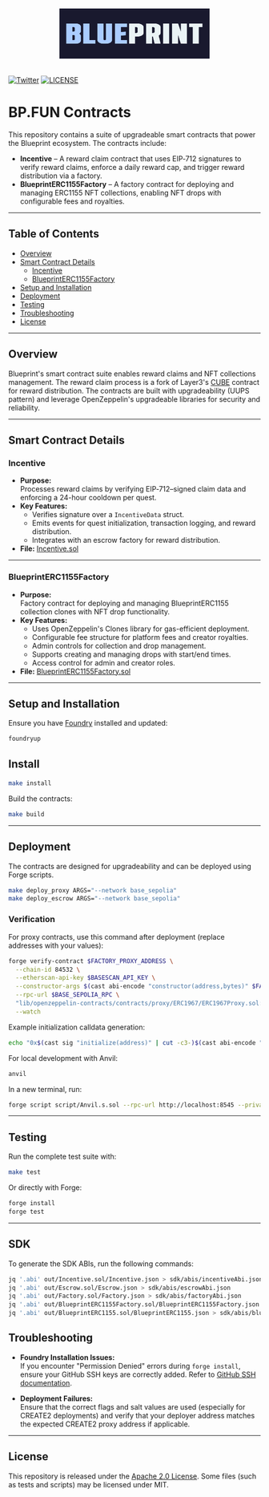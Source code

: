 <p align="center">
  <br>
  <a href="https://bp.fun" target="_blank">
    <img width="300" height="100" src="./assets/blueprint.png" alt="Blueprint Logo">
  </a>
  <br><br>
</p>

[![Twitter](https://img.shields.io/twitter/follow/bpdotfun?color=blue&style=flat-square)](https://twitter.com/bpdotfun)
[![LICENSE](https://img.shields.io/badge/license-Apache--2.0-blue?logo=apache)](./LICENSE)

# BP.FUN Contracts

This repository contains a suite of upgradeable smart contracts that power the Blueprint ecosystem. The contracts include:

- **Incentive** – A reward claim contract that uses EIP‑712 signatures to verify reward claims, enforce a daily reward cap, and trigger reward distribution via a factory.
- **BlueprintERC1155Factory** – A factory contract for deploying and managing ERC1155 NFT collections, enabling NFT drops with configurable fees and royalties.

---

## Table of Contents

- [Overview](#overview)
- [Smart Contract Details](#smart-contract-details)
  - [Incentive](#incentive)
  - [BlueprintERC1155Factory](#blueprinterc1155factory)
- [Setup and Installation](#setup-and-installation)
- [Deployment](#deployment)
- [Testing](#testing)
- [Troubleshooting](#troubleshooting)
- [License](#license)

---

## Overview

Blueprint's smart contract suite enables reward claims and NFT collections management. The reward claim process is a fork of Layer3's [CUBE](https://github.com/layer3xyz/cubes) contract for reward distribution. The contracts are built with upgradeability (UUPS pattern) and leverage OpenZeppelin's upgradeable libraries for security and reliability.

---

## Smart Contract Details

### Incentive

- **Purpose:**  
  Processes reward claims by verifying EIP‑712–signed claim data and enforcing a 24-hour cooldown per quest.
- **Key Features:**
  - Verifies signature over a `IncentiveData` struct.
  - Emits events for quest initialization, transaction logging, and reward distribution.
  - Integrates with an escrow factory for reward distribution.
- **File:** [Incentive.sol](./src/Incentive.sol)

---

### BlueprintERC1155Factory

- **Purpose:**  
  Factory contract for deploying and managing BlueprintERC1155 collection clones with NFT drop functionality.
- **Key Features:**
  - Uses OpenZeppelin's Clones library for gas-efficient deployment.
  - Configurable fee structure for platform fees and creator royalties.
  - Admin controls for collection and drop management.
  - Supports creating and managing drops with start/end times.
  - Access control for admin and creator roles.
- **File:** [BlueprintERC1155Factory.sol](./src/nft/BlueprintERC1155Factory.sol)

---

## Setup and Installation

Ensure you have [Foundry](https://book.getfoundry.sh) installed and updated:

```bash
foundryup
```

## Install

```bash
make install
```

Build the contracts:

```bash
make build
```

---

## Deployment

The contracts are designed for upgradeability and can be deployed using Forge scripts.

```bash
make deploy_proxy ARGS="--network base_sepolia"
make deploy_escrow ARGS="--network base_sepolia"
```

### Verification

For proxy contracts, use this command after deployment (replace addresses with your values):

```bash
forge verify-contract $FACTORY_PROXY_ADDRESS \
  --chain-id 84532 \
  --etherscan-api-key $BASESCAN_API_KEY \
  --constructor-args $(cast abi-encode "constructor(address,bytes)" $FACTORY_IMPLEMENTATION_ADDRESS 0x$(cast sig "initialize(address)" | cut -c3-)$(cast abi-encode "x(address)" $TREASURY_ADDRESS | cut -c3-)) \
  --rpc-url $BASE_SEPOLIA_RPC \
  "lib/openzeppelin-contracts/contracts/proxy/ERC1967/ERC1967Proxy.sol:ERC1967Proxy" \
  --watch
```

Example initialization calldata generation:

```bash
echo "0x$(cast sig "initialize(address)" | cut -c3-)$(cast abi-encode "x(address)" $TREASURY_ADDRESS | cut -c3-)"
```

For local development with Anvil:

```bash
anvil
```

In a new terminal, run:

```bash
forge script script/Anvil.s.sol --rpc-url http://localhost:8545 --private-key <ANVIL_PRIVATE_KEY> --broadcast --via-ir
```

---

## Testing

Run the complete test suite with:

```bash
make test
```

Or directly with Forge:

```bash
forge install
forge test
```

---

## SDK

To generate the SDK ABIs, run the following commands:

```bash
jq '.abi' out/Incentive.sol/Incentive.json > sdk/abis/incentiveAbi.json
jq '.abi' out/Escrow.sol/Escrow.json > sdk/abis/escrowAbi.json
jq '.abi' out/Factory.sol/Factory.json > sdk/abis/factoryAbi.json
jq '.abi' out/BlueprintERC1155Factory.sol/BlueprintERC1155Factory.json > sdk/abis/blueprintERC1155FactoryAbi.json
jq '.abi' out/BlueprintERC1155.sol/BlueprintERC1155.json > sdk/abis/blueprintERC1155Abi.json
```

## Troubleshooting

- **Foundry Installation Issues:**  
  If you encounter "Permission Denied" errors during `forge install`, ensure your GitHub SSH keys are correctly added. Refer to [GitHub SSH documentation](https://docs.github.com/en/authentication/connecting-to-github-with-ssh).

- **Deployment Failures:**  
  Ensure that the correct flags and salt values are used (especially for CREATE2 deployments) and verify that your deployer address matches the expected CREATE2 proxy address if applicable.

---

## License

This repository is released under the [Apache 2.0 License](./LICENSE). Some files (such as tests and scripts) may be licensed under MIT.

